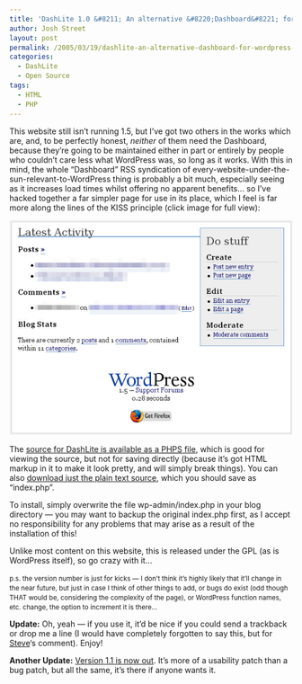 ```yaml
---
title: 'DashLite 1.0 &#8211; An alternative &#8220;Dashboard&#8221; for WordPress 1.5'
author: Josh Street
layout: post
permalink: /2005/03/19/dashlite-an-alternative-dashboard-for-wordpress-15/
categories:
  - DashLite
  - Open Source
tags:
  - HTML
  - PHP
---
```

<p>This website still isn&#8217;t running 1.5, but I&#8217;ve got two others in the works which are, and, to be perfectly honest, <em>neither</em> of them need the Dashboard, because they&#8217;re going to be maintained either in part or entirely by people who couldn&#8217;t care less what WordPress was, so long as it works.  With this in mind, the whole &#8220;Dashboard&#8221; RSS syndication of every-website-under-the-sun-relevant-to-WordPress thing is probably a bit much, especially seeing as it increases load times whilst offering no apparent benefits&#8230; so I&#8217;ve hacked together a far simpler page for use in its place, which I feel is far more along the lines of the KISS principle (click image for full view):</p>
<p><a href="/blog/wp-content/2005/03/dashlite-full.jpg"><img src="/blog/wp-content/2005/03/dashlite.jpg" alt="A screenshot of DashLite." /></a></p>
<p>The <a href="/blog/wp-content/2005/03/wp-admin-index.phps">source for DashLite is available as a <acronym title="PHP: Hypertext Preprocessor Source">PHPS</acronym> file</a>, which is good for viewing the source, but not for saving directly (because it&#8217;s got HTML markup in it to make it look pretty, and will simply break things).  You can also <a href="/blog/wp-content/2005/03/wp-admin-index.txt">download just the plain text source</a>, which you should save as &#8220;index.php&#8221;.</p>
<p>To install, simply overwrite the file wp-admin/index.php in your blog directory &#8212; you may want to backup the original index.php first, as I accept no responsibility for any problems that may arise as a result of the installation of this!</p>
<p>Unlike most content on this website, this is released under the GPL (as is WordPress itself), so go crazy with it&#8230;</p>
<p><small>p.s. the version number is just for kicks &#8212; I don&#8217;t think it&#8217;s highly likely that it&#8217;ll change in the near future, but just in case I think of other things to add, or bugs do exist (odd though THAT would be, considering the complexity of the page), or WordPress function names, etc. change, the option to increment it is there&#8230;</small></p>
<p><strong>Update:</strong> Oh, yeah &#8212; if you use it, it&#8217;d be nice if you could send a trackback or drop me a line (I would have completely forgotten to say this, but for <a href="http://www.swylie.com/">Steve</a>&#8216;s comment).  Enjoy!</p>
<p><strong>Another Update:</strong> <a href="/blog/2005/04/08/dashlite-11-the-i-dont-read-long-posts-edition">Version 1.1 is now out</a>.  It&#8217;s more of a usability patch than a bug patch, but all the same, it&#8217;s there if anyone wants it.</p>
